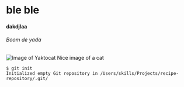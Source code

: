 # ble ble 
#### dakdjlaa
###### Boom de yada

![Image of Yaktocat](https://octodex.github.com/images/yaktocat.png)
Nice image of a cat


```
$ git init
Initialized empty Git repository in /Users/skills/Projects/recipe-repository/.git/
```
